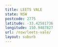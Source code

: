 ```yaml
---
title: LEETS VALE
state: NSW
postcode: 2775
latitude: -33.42581736
longitude: 150.9487827
url: /nsw/leets-vale/
layout: suburb
---
```

